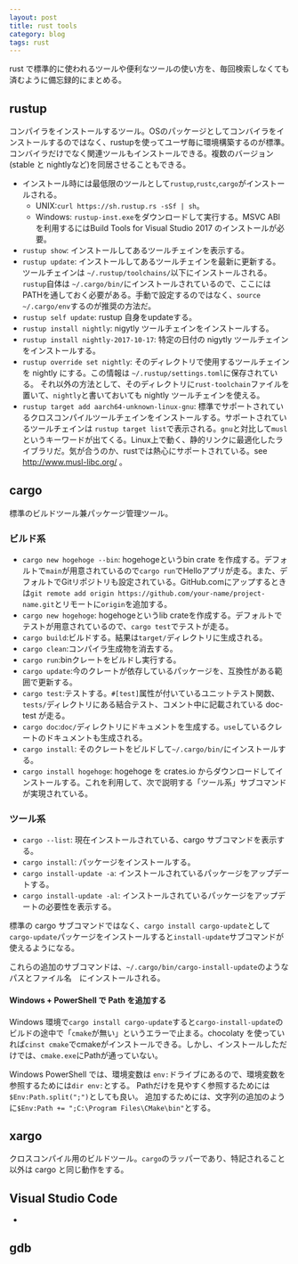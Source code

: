 ```yaml
---
layout: post
title: rust tools
category: blog
tags: rust
---
```


rust で標準的に使われるツールや便利なツールの使い方を、毎回検索しなくても済むように備忘録的にまとめる。

## rustup

コンパイラをインストールするツール。OSのパッケージとしてコンバイラをインストールするのではなく、rustupを使ってユーザ毎に環境構築するのが標準。
コンバイラだけでなく関連ツールもインストールできる。複数のバージョン(stable と nightlyなど)を同居させることもできる。

* インストール時には最低限のツールとして`rustup`,`rustc`,`cargo`がインストールされる。
    + UNIX:`curl https://sh.rustup.rs -sSf | sh`。
    + Windows: `rustup-inst.exe`をダウンロードして実行する。MSVC ABI を利用するにはBuild Tools for Visual Studio 2017 のインストールが必要。 
* `rustup show`: インストールしてあるツールチェインを表示する。
* `rustup update`: インストールしてあるツールチェインを最新に更新する。
    ツールチェインは `~/.rustup/toolchains/`以下にインストールされる。
    `rustup`自体は `~/.cargo/bin/`にインストールされているので、ここには PATHを通しておく必要がある。手動で設定するのではなく、`source ~/.cargo/env`するのが推奨の方法だ。
* `rustup self update`: rustup 自身をupdateする。
* `rustup install nightly`: nigytly ツールチェインをインストールする。
* `rustup install nightly-2017-10-17`: 特定の日付の nigytly ツールチェインをインストールする。
* `rustup override set nightly`: そのディレクトリで使用するツールチェインを nightly にする。この情報は `~/.rustup/settings.toml`に保存されている。
    それ以外の方法として、そのディレクトリに`rust-toolchain`ファイルを置いて、`nightly`と書いておいても nightly ツールチェインを使える。
* `rustup target add aarch64-unknown-linux-gnu`: 標準でサポートされているクロスコンパイルツールチェインをインストールする。サポートされているツールチェインは `rustup target list`で表示される。`gnu`と対比して`musl`というキーワードが出てくる。Linux上で動く、静的リンクに最適化したライブラリだ。気が合うのか、rustでは熱心にサポートされている。see http://www.musl-libc.org/ 。

## cargo

標準のビルドツール兼パッケージ管理ツール。

### ビルド系

* `cargo new hogehoge --bin`: hogehogeというbin crate を作成する。デフォルトで`main`が用意されているので`cargo run`でHelloアプリが走る。また、デフォルトでGitリポジトリも設定されている。GitHub.comにアップするときは`git remote add origin https://github.com/your-name/project-name.git`とリモートに`origin`を追加する。
* `cargo new hogehoge`: hogehogeというlib crateを作成する。デフォルトでテストが用意されているので、`cargo test`でテストが走る。
* `cargo build`:ビルドする。結果は`target/`ディレクトリに生成される。
* `cargo clean`:コンパイラ生成物を消去する。
* `cargo run`:binクレートをビルドし実行する。
* `cargo update`:今のクレートが依存しているパッケージを、互換性がある範囲で更新する。
* `cargo test`:テストする。`#[test]`属性が付いているユニットテスト関数、`tests/`ディレクトリにある結合テスト、コメント中に記載されている doc-test が走る。
* `cargo doc`:`doc/`ディレクトリにドキュメントを生成する。`use`しているクレートのドキュメントも生成される。
* `cargo install`: そのクレートをビルドして`~/.cargo/bin/`にインストールする。
* `cargo install hogehoge`: hogehoge を crates.io からダウンロードしてインストールする。これを利用して、次で説明する「ツール系」サブコマンドが実現されている。

### ツール系

* `cargo --list`: 現在インストールされている、cargo サブコマンドを表示する。
* `cargo install`: パッケージをインストールする。
* `cargo install-update -a`: インストールされているパッケージをアップデートする。
* `cargo install-update -al`: インストールされているパッケージをアップデートの必要性を表示する。

標準の cargo サブコマンドではなく、`cargo install cargo-update`として`cargo-update`パッケージをインストールすると`install-update`サブコマンドが使えるようになる。

これらの追加のサブコマンドは、`~/.cargo/bin/cargo-install-update`のようなパスとファイル名　にインストールされる。

#### Windows + PowerShell で Path を追加する

Windows 環境で`cargo install cargo-update`すると`cargo-install-update`のビルドの途中で「`cmake`が無い」というエラーで止まる。chocolaty を使っていれば`cinst cmake`でcmakeがインストールできる。しかし、インストールしただけでは、`cmake.exe`にPathが通っていない。

Windows PowerShell では、環境変数は `env:`ドライブにあるので、環境変数を参照するためには`dir env:`とする。
Pathだけを見やすく参照するためには`$Env:Path.split(";")`としても良い。
追加するためには、文字列の追加のように`$Env:Path += ";C:\Program Files\CMake\bin"`とする。


## xargo

クロスコンパイル用のビルドツール。`cargo`のラッパーであり、特記されること以外は cargo と同じ動作をする。

## Visual Studio Code

* 

## gdb


